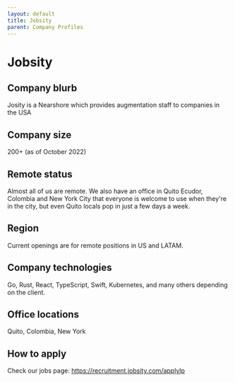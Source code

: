 ```yaml
---
layout: default
title: Jobsity
parent: Company Profiles
---
```


# Jobsity

## Company blurb

Josity is a Nearshore which provides augmentation staff to companies in the USA

## Company size

200+ (as of October 2022)

## Remote status

Almost all of us are remote. We also have an office in Quito Ecudor, Colombia and New York City that everyone is welcome to use when they're in the city, but even Quito locals pop in just a few days a week.

## Region

Current openings are for remote positions in US and LATAM.

## Company technologies

Go, Rust, React, TypeScript, Swift, Kubernetes, and many others depending on the client.

## Office locations

Quito, Colombia, New York

## How to apply

Check our jobs page: https://recruitment.jobsity.com/applylp
